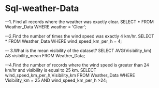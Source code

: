 # Sql-weather-Data
--1. Find all records where the weather was exactly clear.
SELECT *
FROM   Weather_Data
WHERE  weather = 'Clear';

--2.Find the number of times the wind speed was exactly 4 km/hr.
SELECT *
FROM   Weather_Data
WHERE  wind_speed_km_per_h = 4;

-- 3.What is the mean visibility of the dataset?
SELECT AVG(Visibility_km) AS visibility_mean
FROM    Weather_Data;


--4.Find the number of records where the wind speed is greater than 24 km/hr and visibility is equal to 25 km.
SELECT wind_speed_km_per_h,Visibility_km
FROM   Weather_Data
WHERE  Visibility_km = 25 AND wind_speed_km_per_h >24;
